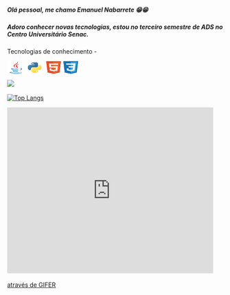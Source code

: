##### Olá pessoal, me chamo Emanuel Nabarrete 😁😁

##### Adoro conhecer novas tecnologias, estou no terceiro semestre de ADS no Centro Universitário Senac. 






Tecnologias de conhecimento - 

  <img align="center" alt="EmanuelJ" height="30" width="40" src="https://raw.githubusercontent.com/devicons/devicon/master/icons/java/java-original.svg"> <img align="center" alt="EmanuelP" height="30" width="40" src="https://raw.githubusercontent.com/devicons/devicon/master/icons/python/python-original.svg">  <img align="center" alt="Emanuel-HTML" height="30" width="40" src="https://raw.githubusercontent.com/devicons/devicon/master/icons/html5/html5-original.svg"><img align="center" alt="Emanuel css" height="30" width="40" src="https://raw.githubusercontent.com/devicons/devicon/master/icons/css3/css3-original.svg">

  <a href="https://www.linkedin.com/in/emanuel-nabarrete-de-souza-599907239/" target="_blank"><img src="https://img.shields.io/badge/-LinkedIn-%230077B5?style=for-the-badge&logo=linkedin&logoColor=white" target="_blank"></a>

[![Top Langs](https://github-readme-stats.vercel.app/api/top-langs/?username=Emanuelnabarrete&layout=donut-vertical&theme=transparent)](https://github.com/Emanuelnabarrete/github-readme-stats)

<iframe src="https://gifer.com/embed/47W8" width=480 height=386.400 frameBorder="0" allowFullScreen></iframe><p><a href="https://gifer.com">através de GIFER</a></p>
